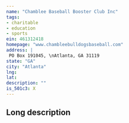 ```yaml
---
name: "Chamblee Baseball Booster Club Inc"
tags:
- charitable
- education
- sports
ein: 461312418
homepage: "www.chambleebulldogsbaseball.com"
address: |
 PO Box 191045, \nAtlanta, GA 31119
state: "GA"
city: "Atlanta"
lng: 
lat: 
description: ""
is_501c3: X
---
```


## Long description


